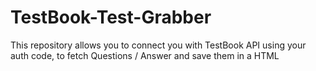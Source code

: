 # TestBook-Test-Grabber
This repository allows you to connect you with TestBook API using your auth code, to fetch Questions / Answer and save them in a HTML
